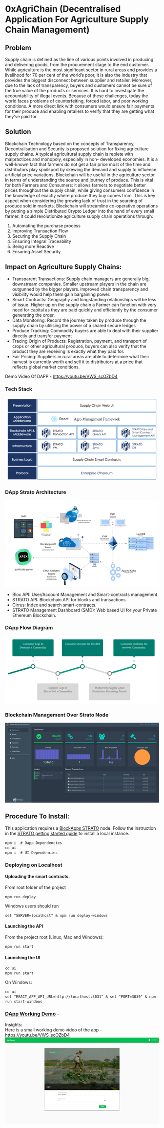 # 0xAgriChain (Decentralised Application For Agriculture Supply Chain Management)

## Problem  
Supply chain is defined as the line of various points involved in producing and delivering goods, from the procurement stage to the end customer. While agriculture is the most significant sector in rural areas and provides a livelihood for 70 per cent of the world’s poor, it is also the industry that provides the biggest disconnect between supplier and retailer. Moreover, due to the lack of transparency, buyers and customers cannot be sure of the true value of the products or services. It is hard to investigate the accountability of illegal events. Because of these challenges, today the world faces problems of counterfeiting, forced labor, and poor working conditions. A more direct link with consumers would ensure fair payments for their produce and enabling retailers to verify that they are getting what they’ve paid for.

## Solution  
Blockchain Technology based on the concepts of Transparency, Decentralisation and Security is proposed solution for fixing agriculture supply chains.
A typical agricultural supply chain is replete with malpractices and monopoly, especially in non- developed economies. It is a well-known fact that farmers do not get a fair price most of the time and distributors play spoilsport by skewing the demand and supply to influence artificial price variations.
Blockchain will be useful in the agriculture sector in terms of understanding the source and journey of produce. This is vital for both Farmers and Consumers: it allows farmers to negotiate better prices throughout the supply chain, while giving consumers confidence in the knowledge of exactly where produce they buy comes from. This is key aspect when considering the growing lack of trust in the sourcing of produce sold in markets.
Blockchain will streamline co-operative operations by putting a simple Distributed Crypto Ledger into the hand of every small farmer.
It could revolutionize agriculture supply chain operations through:
1. Automating the purchase process
2. Improving Transaction Flow
3. Securing the Supply Chain
4. Ensuring Integral Traceability
5. Being more Reactive
6. Ensuring Asset Security

## Impact on Agriculture Supply Chains:  
* Transparent Transactions: Supply chain managers are generally big, downstream companies. Smaller upstream players in the chain are outgunned by the bigger players. Improved chain transparency and visibility would help them gain bargaining power.  
* Smart Contracts: Geography and longstanding relationships will be less of issue. Higher up on the supply chain a Farmer can function with very need for capital as they are paid quickly and efficiently by the consumer generating the order.  
* Data Monitoring: Record the journey taken by produce through the supply chain by utilising the power of a shared secure ledger.    
* Produce Tracking: Commodity buyers are able to deal with their supplier directly and transfer payment  
* Tracing Origin of Products: Registration, payment, and transport of crops or other agricultural produce, buyers can also verify that the product they are receiving is exactly what they paid for.  
* Fair Pricing: Suppliers in rural areas are able to determine what their harvest is currently worth and sell it to distributors at a price that reflects global market conditions.  

Demo Video Of DAPP - https://youtu.be/VWS_scOZbD4

### Tech Stack
![TechStack](https://github.com/pushkalkatara/0xAgriChain/blob/master/Presentation/11.png)

### DApp Strato Architecture
![Architecture](https://github.com/pushkalkatara/0xAgriChain/blob/master/Presentation/22.png)
* Bloc API: User/Account Management and Smart-contracts management
* STRATO API: Blockchain API for blocks and transactions.
* Cirrus: Index and search smart-contracts.
* STRATO Management Dashboard (SMD): Web based UI for your Private Ethereum Blockchain.

### DApp Flow Diagram  
![Flow Diagram](https://github.com/pushkalkatara/0xAgriChain/blob/master/Presentation/33.png)

### Blockchain Management Over Strato Node
![Blockchain Management](https://github.com/pushkalkatara/0xAgriChain/blob/master/Presentation/44.png)

## Procedure To Install:
This application requires a [BlockApps STRATO](http://blockapps.net/blockapps-strato-blockchain-application-development/) node. Follow the instruction in the [STRATO getting started guide](https://github.com/blockapps/strato-getting-started) to install a local instance.
```
npm i  # Dapp Dependencies
cd ui
npm i  # UI Dependencies
```

### Deploying on Localhost

#### Uploading the smart contracts.
From root folder of the project
```
npm run deploy
```
Windows users should run
```
set "SERVER=localhost" & npm run deploy-windows
```
#### Launching the API
From the project root (Linux, Mac and Windows):
```
npm run start
```
#### Launching the UI
```
cd ui
npm run start
```
On Windows:
```
cd ui
set "REACT_APP_API_URL=http://localhost:3031" & set "PORT=3030" & npm run start-windows
```
### [DApp Working Demo](https://youtu.be/VWS_scOZbD4) - 
Insights:  
Here is a small working demo video of the app - https://youtu.be/VWS_scOZbD4
![1](https://github.com/pushkalkatara/0xAgriChain/blob/master/Presentation/p.png)
